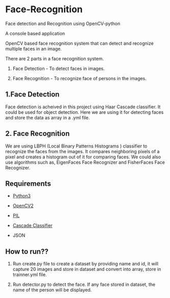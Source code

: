 # Face-Recognition
Face detection and Recognition using OpenCV-python

A console based application 

OpenCV based face recognition system that can detect and recognize multiple faces in an image. 

There are 2 parts in a face recognition system.

1. Face Detection - To detect faces in images.

2. Face Recognition - To recognize face of persons in the images.

## 1.Face Detection 

Face detection is acheived in this project using Haar Cascade classifier. It could be used for object detection. Here we are using it for detecting faces and store the data as array in a .yml file. 

## 2. Face Recognition

We are using LBPH (Local Binary Patterns Histograms ) classifier to recognize the faces from the images. It compares neighboring pixels of a pixel and creates a histogram out of it for comparing faces. We could also use algorithms such as, EigenFaces Face Recognizer and FisherFaces Face Recognizer.

## Requirements
- [Python3](https://www.python.org/downloads/)

- [OpenCV2](https://opencv.org/releases/)

- [PIL](https://pypi.org/project/Pillow/)

- [Cascade Classifier](https://github.com/opencv/opencv/tree/master/data/haarcascades)

- JSON

## How to run??

1. Run create.py file to create a dataset by providing name and id, it will capture 20 images and store in dataset and convert into array, store in trainner.yml file.

2. Run detector.py to detect the face. If any face stored in dataset, the name of the person will be displayed.

